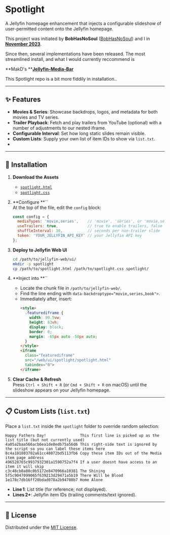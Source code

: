 # Spotlight

A Jellyfin homepage enhancement that injects a configurable slideshow of user-permitted content onto the Jellyfin homepage.

This project was initiated by **BobHasNoSoul** ([BobHasNoSoul](https://github.com/BobHasNoSoul)) and I in [**November 2023**](https://forum.jellyfin.org/t-featured-content-bar).

Since then, several implementations have been released. The most streamlined install, and what I would currently reccommend is 

\*\*MakD's \*\*[**Jellyfin-Media-Bar**](https://github.com/MakD/Jellyfin-Media-Bar) 

This Spotlight repo is a bit more fiddily in installation..

---

## ✨ Features

- **Movies & Series**: Showcase backdrops, logos, and metadata for both movies and TV series.
- **Trailer Playback**: Fetch and play trailers from YouTube (optional) with a number of adjustments to our nested iframe.
- **Configurable Interval**: Set how long static slides remain visible.
- **Custom Lists**: Supply your own list of item IDs to show via `list.txt`.
- 
---

## 🚀 Installation

1. **Download the Assets**

   - [`spotlight.html`](./spotlight.html)
   - [`spotlight.css`](./spotlight.css)

2. \*\*Configure \*\*\`\`\
   At the top of the file, edit the `config` block:

   ```js
   const config = {
     mediaTypes: 'movie,series',    // 'movie', 'series', or 'movie,series'
     useTrailers: true,             // true to enable trailers, false for static slides
     shuffleInterval: 30,           // seconds per non-trailer slide
     token: 'YOUR_JELLYFIN_API_KEY' // your Jellyfin API key
   };
   ```

3. **Deploy to Jellyfin Web UI**

   ```bash
   cd /path/to/jellyfin-web/ui/
   mkdir -p spotlight
   cp /path/to/spotlight.html /path/to/spotlight.css spotlight/
   ```

4. \*\*Inject into \*\*\`\`

   - Locate the chunk file in `/path/to/jellyfin-web/`.
   - Find the line ending with `data-backdroptype="movie,series,book">`.
   - Immediately after, insert:
     ```html
     <style>
       .featurediframe {
         width: 99.5vw;
         height: 63vh;
         display: block;
         border: 0;
         margin: -65px auto -50px auto;
       }
     </style>
     <iframe
       class="featurediframe"
       src="/web/ui/spotlight/spotlight.html"
       tabindex="0">
     </iframe>
     ```

5. **Clear Cache & Refresh**\
   Press `Ctrl + Shift + R` (or `Cmd + Shift + R` on macOS) until the slideshow appears on your Jellyfin homepage.

---

## 📋 Custom Lists (`list.txt`)

Place a `list.txt` inside the `spotlight` folder to override random selection:

```
Happy Fathers Day!               This first line is picked up as the list title (but not currently used)
4a05a2baa566acb6ea1de8edb75a56d6 This right-side text is ignored by the script so you can label these items here
8c4a181803702a61cc48072bd5113fb6 Copy these item IDs out of the Media item page address
496528765c9937932301a1590752a7f4 If a user doesnt have access to an item it will skip
c3c48cb8a80c0b5172e8470966a10381 The Shining
5f5c9047099065f639213d29471a5b19 There Will be Blood
1e178c7db16ff20bdad078a2b94780b7 Home Alone
```

- **Line 1**: List title (for reference; not displayed).
- **Lines 2+**: Jellyfin item IDs (trailing comments/text ignored).

---

## 📄 License

Distributed under the [MIT License](LICENSE).

